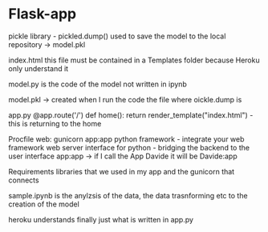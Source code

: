 # Flask-app

pickle library - pickled.dump() used to save the model to the local repository
-> model.pkl

index.html this file must be contained in a Templates folder because Heroku only understand it

model.py is the code of the model not written in ipynb

model.pkl -> created when I run the code the file where oickle.dump is

app.py
@app.route('/')
def home():
    return render_template("index.html") - this is returning to the home
    
    
Procfile
web: gunicorn app:app
python framework - integrate your web framework
web server interface for python - bridging the backend to the user interface
app:app -> if I call the App Davide it will be Davide:app

Requirements
libraries that we used in my app and the gunicorn that connects

sample.ipynb is the anylzsis of the data, the data trasnforming etc  to the creation of the model

heroku understands finally just what is written in app.py
